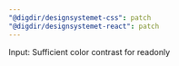 ```yaml
---
"@digdir/designsystemet-css": patch
"@digdir/designsystemet-react": patch
---
```


Input: Sufficient color contrast for readonly
